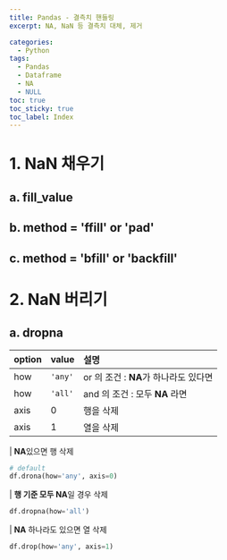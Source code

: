 ```yaml
---
title: Pandas - 결측치 핸들링
excerpt: NA, NaN 등 결측치 대체, 제거

categories:
  - Python
tags:
  - Pandas
  - Dataframe
  - NA
  - NULL
toc: true
toc_sticky: true
toc_label: Index
---
```

  
# 1. NaN 채우기
## a. fill_value
## b. method = 'ffill' or 'pad'
## c. method = 'bfill' or 'backfill'

# 2. NaN 버리기
## a. dropna

|option|value| 설명|
|:-----|:------|:------|
|how| `'any'` | or 의 조건 : **NA**가 하나라도 있다면|
|how| `'all'` | and 의 조건 : 모두 **NA** 라면|
|axis| 0 | 행을 삭제|
|axis| 1 | 열을 삭제|

| **NA**있으면 행 삭제

```python
# default
df.drona(how='any', axis=0)
```

| **행 기준 모두 NA**일 경우 삭제

```python
df.dropna(how='all')
```

| **NA** 하나라도 있으면 열 삭제

```python
df.drop(how='any', axis=1)
```
